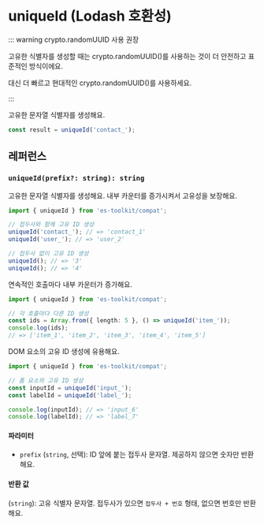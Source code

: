 # uniqueId (Lodash 호환성)

::: warning crypto.randomUUID 사용 권장

고유한 식별자를 생성할 때는 crypto.randomUUID()를 사용하는 것이 더 안전하고 표준적인 방식이에요.

대신 더 빠르고 현대적인 crypto.randomUUID()를 사용하세요.

:::

고유한 문자열 식별자를 생성해요.

```typescript
const result = uniqueId('contact_');
```

## 레퍼런스

### `uniqueId(prefix?: string): string`

고유한 문자열 식별자를 생성해요. 내부 카운터를 증가시켜서 고유성을 보장해요.

```typescript
import { uniqueId } from 'es-toolkit/compat';

// 접두사와 함께 고유 ID 생성
uniqueId('contact_'); // => 'contact_1'
uniqueId('user_'); // => 'user_2'

// 접두사 없이 고유 ID 생성
uniqueId(); // => '3'
uniqueId(); // => '4'
```

연속적인 호출마다 내부 카운터가 증가해요.

```typescript
import { uniqueId } from 'es-toolkit/compat';

// 각 호출마다 다른 ID 생성
const ids = Array.from({ length: 5 }, () => uniqueId('item_'));
console.log(ids);
// => ['item_1', 'item_2', 'item_3', 'item_4', 'item_5']
```

DOM 요소의 고유 ID 생성에 유용해요.

```typescript
import { uniqueId } from 'es-toolkit/compat';

// 폼 요소의 고유 ID 생성
const inputId = uniqueId('input_');
const labelId = uniqueId('label_');

console.log(inputId); // => 'input_6'
console.log(labelId); // => 'label_7'
```

#### 파라미터

- `prefix` (`string`, 선택): ID 앞에 붙는 접두사 문자열. 제공하지 않으면 숫자만 반환해요.

#### 반환 값

(`string`): 고유 식별자 문자열. 접두사가 있으면 `접두사 + 번호` 형태, 없으면 번호만 반환해요.
